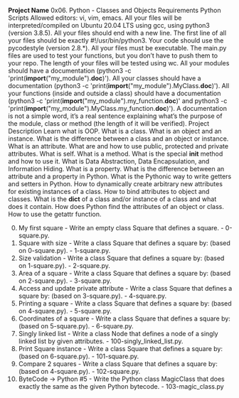 **Project Name**
0x06. Python - Classes and Objects
Requirements
Python Scripts
Allowed editors: vi, vim, emacs.
All your files will be interpreted/compiled on Ubuntu 20.04 LTS using gcc, using python3 (version 3.8.5).
All your files should end with a new line.
The first line of all your files should be exactly #!/usr/bin/python3.
Your code should use the pycodestyle (version 2.8.*).
All your files must be executable.
The main.py files are used to test your functions, but you don’t have to push them to your repo.
The length of your files will be tested using wc.
All your modules should have a documentation (python3 -c 'print(__import__("my_module").__doc__)').
All your classes should have a documentation (python3 -c 'print(__import__("my_module").MyClass.__doc__)').
All your functions (inside and outside a class) should have a documentation (python3 -c 'print(__import__("my_module").my_function.__doc__)' and python3 -c 'print(__import__("my_module").MyClass.my_function.__doc__)').
A documentation is not a simple word, it’s a real sentence explaining what’s the purpose of the module, class or method (the length of it will be verified).
Project Description
Learn what is OOP. What is a class. What is an object and an instance. What is the difference between a class and an object or instance. What is an attribute. What are and how to use public, protected and private attributes. What is self. What is a method. What is the special __init__ method and how to use it. What is Data Abstraction, Data Encapsulation, and Information Hiding. What is a property. What is the difference between an attribute and a property in Python. What is the Pythonic way to write getters and setters in Python. How to dynamically create arbitrary new attributes for existing instances of a class. How to bind attributes to object and classes. What is the __dict__ of a class and/or instance of a class and what does it contain. How does Python find the attributes of an object or class. How to use the getattr function.

0. My first square - Write an empty class Square that defines a square. - 0-square.py.
1. Square with size - Write a class Square that defines a square by: (based on 0-square.py). - 1-square.py.
2. Size validation - Write a class Square that defines a square by: (based on 1-square.py). - 2-square.py.
3. Area of a square - Write a class Square that defines a square by: (based on 2-square.py). - 3-square.py.
4. Access and update private attribute - Write a class Square that defines a square by: (based on 3-square.py). - 4-square.py.
5. Printing a square - Write a class Square that defines a square by: (based on 4-square.py). - 5-square.py.
6. Coordinates of a square - Write a class Square that defines a square by: (based on 5-square.py). - 6-square.py.
7. Singly linked list - Write a class Node that defines a node of a singly linked list by given attributes. - 100-singly_linked_list.py.
8. Print Square instance - Write a class Square that defines a square by: (based on 6-square.py). - 101-square.py.
9. Compare 2 squares - Write a class Square that defines a square by: (based on 4-square.py). -  102-square.py.
10. ByteCode -> Python #5 - Write the Python class MagicClass that does exactly the same as the given Python bytecode. - 103-magic_class.py

